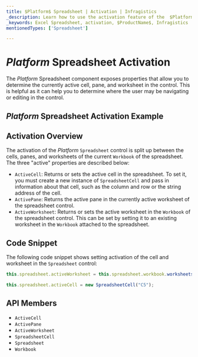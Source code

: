 ```yaml
---
title: $Platform$ Spreadsheet | Activation | Infragistics
_description: Learn how to use the activation feature of the  $Platform$ spreadsheet control which is split between the cells, panes and worksheets. Check out the $ProductName$ spreadsheet demos!
_keywords: Excel Spreadsheet, activation, $ProductName$, Infragistics
mentionedTypes: ['Spreadsheet']

---
```

# $Platform$ Spreadsheet Activation

The $Platform$ Spreadsheet component exposes properties that allow you to determine the currently active cell, pane, and worksheet in the control. This is helpful as it can help you to determine where the user may be navigating or editing in the control.

## $Platform$ Spreadsheet Activation Example


<code-view style="height: 500px"
           data-demos-base-url="{environment:dvDemosBaseUrl}"
           iframe-src="{environment:dvDemosBaseUrl}/excel/spreadsheet-activation"
           alt="$Platform$ Spreadsheet Activation Example"
           github-src="excel/spreadsheet/activation">
</code-view>

<div class="divider--half"></div>

## Activation Overview

The activation of the $Platform$ `Spreadsheet` control is split up between the cells, panes, and worksheets of the current `Workbook` of the spreadsheet. The three "active" properties are described below:

- `ActiveCell`: Returns or sets the active cell in the spreadsheet. To set it, you must create a new instance of `SpreadsheetCell` and pass in information about that cell, such as the column and row or the string address of the cell.
- `ActivePane`: Returns the active pane in the currently active worksheet of the spreadsheet control.
- `ActiveWorksheet`: Returns or sets the active worksheet in the `Workbook` of the spreadsheet control. This can be set by setting it to an existing worksheet in the `Workbook` attached to the spreadsheet.

## Code Snippet

The following code snippet shows setting activation of the cell and worksheet in the `Spreadsheet` control:

```ts
this.spreadsheet.activeWorksheet = this.spreadsheet.workbook.worksheets(1);

this.spreadsheet.activeCell = new SpreadsheetCell("C5");
```

 ## API Members

 - `ActiveCell`
 - `ActivePane`
 - `ActiveWorksheet`
 - `SpreadsheetCell`
 - `Spreadsheet`
 - `Workbook`